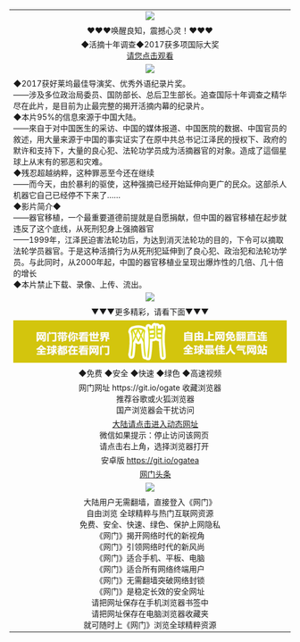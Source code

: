<table>
  <tr>
    <td align=center><img src="https://raw.githubusercontent.com/wnel2017/ku/master/10%E5%B9%B4.png" /></td>
  </tr>
  <tr> 
   <td align=center>
       ❤❤❤唤醒良知，震撼心灵！❤❤❤<br/>
  </tr>
  <tr>
      <td align=center>
◆活摘十年调查◆2017获多项国际大奖<br/>
 <a href="https://s3.ap-south-1.amazonaws.com/ogatem/oGate.htm?c816779&from=wnel">请您点击观看</a> <br/>
   </tr>
  <tr>
    <td align=center><img src="https://raw.githubusercontent.com/wnel2017/ku/master/10%E5%B9%B4.JPG" /></td>
   </tr>
  <tr>
  <td align=left>
◆2017获好莱坞最佳导演奖、优秀外语纪录片奖。<br/>
——涉及多位政治局委员、国防部长、总后卫生部长。追查国际十年调查之精华尽在此片，是目前为止最完整的揭开活摘内幕的纪录片。<br/>
◆本片95%的信息來源于中国大陆。<br/>
——來自于对中国医生的采访、中国的媒体报道、中国医院的数据、中国官员的敘述，用大量来源于中国的事实证实了在原中共总书记江泽民的授权下、政府的默许和支持下，大量的良心犯、法轮功学员成为活摘器官的对象。造成了這個星球上从末有的邪恶和灾难。<br/>
◆残忍超越纳粹，这种罪恶至今还在继续<br/>
——而今天，由於暴利的驱使，这种强摘已经开始延伸向更广的民众。这部杀人机器它自己已经停不下来了……<br/>
◆影片简介◆<br/>
——器官移植，一个最重要道德前提就是自愿捐献，但中国的器官移植在起步就违反了这个底线，从死刑犯身上强摘器官<br/>
——1999年，江泽民迫害法轮功后，为达到消灭法轮功的目的，下令可以摘取法轮学员器官。于是这种活摘行为从死刑犯延伸到了良心犯、政治犯和法轮功学员。与此同时，从2000年起，中国的器官移植业呈现出爆炸性的几倍、几十倍的增长<br/>
◆本片禁止下载、录像、上传、流出。<br/>
  </tr>
  <tr>
    <td align=center><img src="https://raw.githubusercontent.com/wnel2017/ku/master/10%E5%B9%B42.jpg" /></td>
   </tr>
  <tr>
  <tr><td align=center>▼▼▼更多精彩，请看下面▼▼▼<br/>
  </tr>
  <tr>
    <td align=center><img src="https://raw.githubusercontent.com/wnel2017/ku/master/ogate3.jpg" /></td>
  </tr>
  <tr>
   <td align=center>◆免费  ◆安全  ◆快速  ◆绿色  ◆高速视频<br/>
       </td>
  </tr>
  <tr>
   <td align=center>网门网址 https://git.io/ogate 收藏浏览器<br/>
      推荐谷歌或火狐浏览器<br/>
      国产浏览器会干扰访问<br/>
    </td>
  </tr>
  <tr>
    <td align=center>
      <a href="https://s3.ap-south-1.amazonaws.com/ogatem/oGate.htm?from=wnel">大陆请点击进入动态网址</a><br/>
      微信如果提示：停止访问该网页<br/>
      请点击右上角，选择浏览器打开<br/>
    </td>
  </tr>
  <tr>
      <td align=center>
      安卓版 <a href="https://raw.githubusercontent.com/ogate/up/master/ogate.apk?og">https://git.io/ogatea</a><br/>
  </tr>
  <tr>
    <td align=center>
      <a target="_blank" href="https://s3.ap-south-1.amazonaws.com/ogatem/oGate.htm?ogNews&from=wnel">网门头条</a><br/>
    </td>
  </tr>
  <tr>
    <td align=center><img src="https://cloud.githubusercontent.com/assets/11880933/15631437/70d0a74e-259d-11e6-946f-6237b4b657bd.jpg"/></td>
  </tr>
  <tr>
    <td align=center>
大陆用户无需翻墙，直接登入《网门》<br/>
自由浏览 全球精粹与热门互联网资源<br/>
免费、安全、快速、绿色、保护上网隐私<br/>
《网门》揭开网络时代的新视角<br/>
《网门》引领网络时代的新风尚<br/>
《网门》适合手机、平板、电脑<br/>
《网门》适合所有网络终端用户<br/>
《网门》无需翻墙突破网络封锁<br/>
《网门》是稳定长效的安全网址<br/>
请把网址保存在手机浏览器书签中<br/>
请把网址保存在电脑浏览器收藏夹<br/>
就可随时上《网门》浏览全球精粹资源<br/></td>
  </tr>
</table>    
